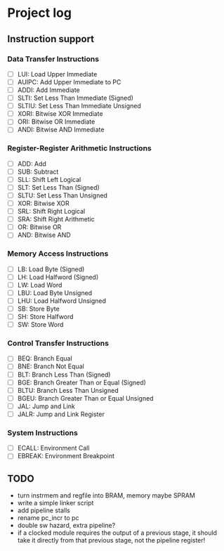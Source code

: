 # Project log

## Instruction support

### Data Transfer Instructions

- [ ] LUI: Load Upper Immediate
- [ ] AUIPC: Add Upper Immediate to PC
- [ ] ADDI: Add Immediate
- [ ] SLTI: Set Less Than Immediate (Signed)
- [ ] SLTIU: Set Less Than Immediate Unsigned
- [ ] XORI: Bitwise XOR Immediate
- [ ] ORI: Bitwise OR Immediate
- [ ] ANDI: Bitwise AND Immediate

### Register-Register Arithmetic Instructions

- [ ] ADD: Add
- [ ] SUB: Subtract
- [ ] SLL: Shift Left Logical
- [ ] SLT: Set Less Than (Signed)
- [ ] SLTU: Set Less Than Unsigned
- [ ] XOR: Bitwise XOR
- [ ] SRL: Shift Right Logical
- [ ] SRA: Shift Right Arithmetic
- [ ] OR: Bitwise OR
- [ ] AND: Bitwise AND

### Memory Access Instructions

- [ ] LB: Load Byte (Signed)
- [ ] LH: Load Halfword (Signed)
- [ ] LW: Load Word
- [ ] LBU: Load Byte Unsigned
- [ ] LHU: Load Halfword Unsigned
- [ ] SB: Store Byte
- [ ] SH: Store Halfword
- [ ] SW: Store Word

### Control Transfer Instructions

- [ ] BEQ: Branch Equal
- [ ] BNE: Branch Not Equal
- [ ] BLT: Branch Less Than (Signed)
- [ ] BGE: Branch Greater Than or Equal (Signed)
- [ ] BLTU: Branch Less Than Unsigned
- [ ] BGEU: Branch Greater Than or Equal Unsigned
- [ ] JAL: Jump and Link
- [ ] JALR: Jump and Link Register

### System Instructions

- [ ] ECALL: Environment Call
- [ ] EBREAK: Environment Breakpoint

## TODO

- turn instrmem and regfile into BRAM, memory maybe SPRAM
- write a simple linker script
- add pipeline stalls
- rename pc_incr to pc
- double sw hazard, extra pipeline?
- if a clocked module requires the output of a previous stage, it should take it
  directly from that previous stage, not the pipeline register!
